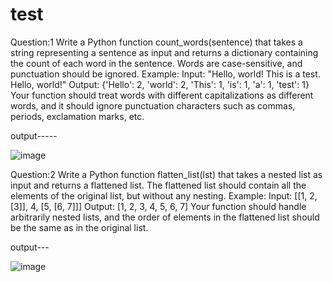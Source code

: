 # test

Question:1 
Write a Python function count_words(sentence) that takes a string representing a sentence as input and returns a dictionary containing the count of each word in the sentence. Words are case-sensitive, and punctuation should be ignored. 
Example: 
Input: "Hello, world! This is a test. Hello, world!" 
Output: {'Hello': 2, 'world': 2, 'This': 1, 'is': 1, 'a': 1, 'test': 1} 
Your function should treat words with different capitalizations as different words, and it should ignore punctuation characters such as commas, periods, exclamation marks, etc. 


output-----


![image](https://github.com/dragmaster019/test/assets/83837160/b2be9bca-a506-4794-a9af-c0d7a2a48e95)



Question:2 
Write a Python function flatten_list(lst) that takes a nested list as input and returns a flattened list. The flattened list should contain all the elements of the original list, but without any nesting. 
Example: 
Input: [[1, 2, [3]], 4, [5, [6, 7]]] 
Output: [1, 2, 3, 4, 5, 6, 7] 
Your function should handle arbitrarily nested lists, and the order of elements in the flattened list should be the same as in the original list. 


output---


![image](https://github.com/dragmaster019/test/assets/83837160/5a715c1d-a797-4535-8382-7f18cb4cc283)

